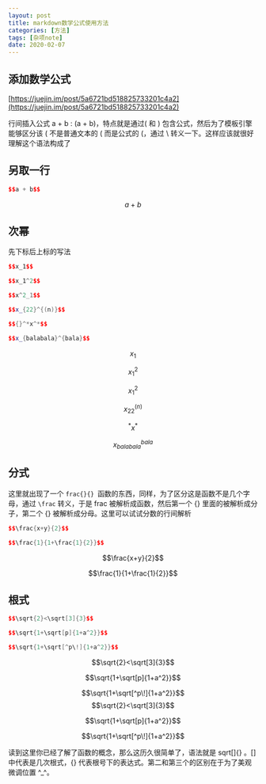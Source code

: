 ```yaml
---
layout: post
title: markdown数学公式使用方法
categories: [方法]
tags: [杂项note]
date: 2020-02-07
---
```

## 添加数学公式

[https://juejin.im/post/5a6721bd518825733201c4a2](https://juejin.im/post/5a6721bd518825733201c4a2)

行间插入公式 a + b : \(a + b\)，特点就是通过( 和 ) 包含公式，然后为了模板引擎能够区分该 ( 不是普通文本的 ( 而是公式的 (，通过 \\ 转义一下。这样应该就很好理解这个语法构成了  

## 另取一行

```cpp
$$a + b$$
```

$$a + b$$

## 次幂

先下标后上标的写法

```cpp
$$x_1$$

$$x_1^2$$

$$x^2_1$$

$$x_{22}^{(n)}$$

$${}^*x^*$$

$$x_{balabala}^{bala}$$

```

$$x_1$$

$$x_1^2$$

$$x^2_1$$

$$x_{22}^{(n)}$$

$${}^*x^*$$

$$x_{balabala}^{bala}$$

## 分式

这里就出现了一个 ```frac{}{} ```函数的东西，同样，为了区分这是函数不是几个字母，通过 ```\frac``` 转义，于是 frac 被解析成函数，然后第一个 {} 里面的被解析成分子，第二个 {} 被解析成分母。这里可以试试分数的行间解析

```cpp
$$\frac{x+y}{2}$$

$$\frac{1}{1+\frac{1}{2}}$$
```

$$\frac{x+y}{2}$$

$$\frac{1}{1+\frac{1}{2}}$$

## 根式

```cpp
$$\sqrt{2}<\sqrt[3]{3}$$

$$\sqrt{1+\sqrt[p]{1+a^2}}$$

$$\sqrt{1+\sqrt[^p\!]{1+a^2}}$$
```

$$\sqrt{2}<\sqrt[3]{3}$$

$$\sqrt{1+\sqrt[p]{1+a^2}}$$

$$\sqrt{1+\sqrt[^p\!]{1+a^2}}$$
$$\sqrt{2}<\sqrt[3]{3}$$

$$\sqrt{1+\sqrt[p]{1+a^2}}$$

$$\sqrt{1+\sqrt[^p\!]{1+a^2}}$$

读到这里你已经了解了函数的概念，那么这历久很简单了，语法就是 sqrt[]{} 。[] 中代表是几次根式，{} 代表根号下的表达式。第二和第三个的区别在于为了美观微调位置 ^_^。

